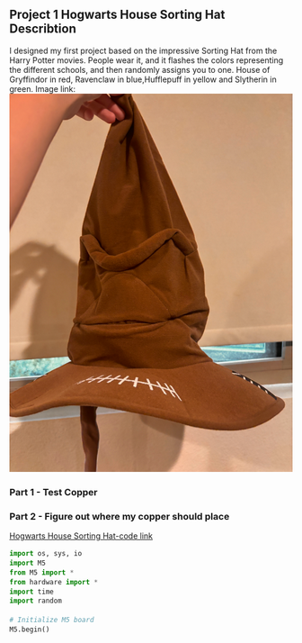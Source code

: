 ## Project 1 Hogwarts House Sorting Hat Describtion  
I designed my first project based on the impressive Sorting Hat from the Harry Potter movies. 
People wear it, and it flashes the colors representing the different schools, and then randomly assigns you to one.
House of Gryffindor in red, Ravenclaw in blue,Hufflepuff in yellow and Slytherin in green.
Image link:
![Here is one image of my Hogwarts House Sorting Hat](Hat.png)


### Part 1 - Test Copper


### Part 2 - Figure out where my copper should place


[Hogwarts House Sorting Hat-code link](Code.py)

```Python
import os, sys, io
import M5
from M5 import *
from hardware import *
import time
import random

# Initialize M5 board
M5.begin()
```
